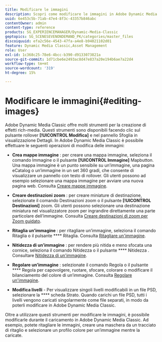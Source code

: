 ```yaml
---
title: Modificare le immagini
description: Scopri come modificare le immagini in Adobe Dynamic Media Classic.
uuid: 6e453c5b-71ab-47e4-8f3c-43357b846abc
contentOwner: admin
content-type: reference
products: SG_EXPERIENCEMANAGER/Dynamic-Media-Classic
geptopics: SG_SCENESEVENONDEMAND_PK/categories/master_files
discoiquuid: efa2c56e-4543-47fa-a4e8-b94021102d01
feature: Dynamic Media Classic,Asset Management
role: User
exl-id: 1c368c25-78e6-4bcc-b390-d9133073821a
source-git-commit: 1d71cbe6e2493ac8d47e837a20e194b6ae7a22d4
workflow-type: tm+mt
source-wordcount: '319'
ht-degree: 15%

---
```


# Modificare le immagini{#editing-images}

Adobe Dynamic Media Classic offre molti strumenti per la creazione di effetti rich-media. Questi strumenti sono disponibili facendo clic sul pulsante rollover **[!UICONTROL Modifica]** e nel pannello Sfoglia in visualizzazione Dettagli. In Adobe Dynamic Media Classic è possibile effettuare le seguenti operazioni di modifica delle immagini:

* **Crea mappe immagine** : per creare una mappa immagine, seleziona il comando Immagine o il pulsante  **[!UICONTROL Immagine]** Mapbutton. Una mappa immagine è un punto sensibile su un’immagine, una pagina eCatalog o un’immagine in un set 360 gradi, che consente di visualizzare un pannello con testo di rollover. Gli utenti possono ad esempio selezionare una mappa immagine per avviare una nuova pagina web. Consulta [Creare mappe immagine](/help/creating-image-maps.md).

* **Creare destinazioni zoom** : per creare miniature di destinazione, selezionate il comando Destinazioni zoom o il pulsante  **[!UICONTROL Destinazioni]** zoom. Gli utenti possono selezionare una destinazione miniatura nel visualizzatore zoom per ingrandire direttamente una parte particolare dell’immagine. Consulta [Creare destinazioni di zoom per Zoom guidato](/help/creating-zoom-targets-guided-zoom.md).

* **Ritaglia un’immagine** : per ritagliare un’immagine, seleziona il comando Ritaglia o il pulsante  **** Ritaglia. Consulta [Ritagliare un&#39;immagine](/help/cropping-image.md).

* **Nitidezza di un’immagine** : per rendere più nitida e meno sfocata una cornice, seleziona il comando Nitidezza o il pulsante  **** Nitidezza . Consultare [Nitidezza di un&#39;immagine](/help/sharpening-image.md).

* **Regolare un’immagine** : selezionate il comando Regola o il pulsante  **** Regola per capovolgere, ruotare, sfocare, colorare o modificare il bilanciamento del colore di un’immagine. Consulta [Regolare un&#39;immagine](/help/adjusting-image.md).

* **Modifica livelli**  - Per visualizzare singoli livelli modificabili in un file PSD, selezionare la  **** scheda Strato. Quando carichi un file PSD, tutti i livelli vengono caricati singolarmente come file separati, in modo da poterli modificare in Adobe Dynamic Media Classic.

Oltre a utilizzare questi strumenti per modificare le immagini, è possibile modificarle durante il caricamento in Adobe Dynamic Media Classic. Ad esempio, potete ritagliare le immagini, creare una maschera da un tracciato di ritaglio e selezionare un profilo colore per un’immagine mentre la caricate.
